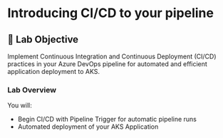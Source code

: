 # Introducing CI/CD to your pipeline

##  🚀 Lab Objective
Implement Continuous Integration and Continuous Deployment (CI/CD) practices in your Azure DevOps pipeline for automated and efficient application deployment to AKS.

### Lab Overview
You will:
- Begin CI/CD with Pipeline Trigger for automatic pipeline runs
- Automated deployment of your AKS Application
